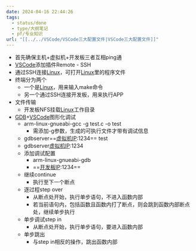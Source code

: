 ```yaml
---
date: 2024-04-16 22:44:26
tags:
  - status/done
  - type/大纲笔记
  - pf/专业知识
url: "[[../../VSCode/VSCode三大配置文件|VSCode三大配置文件]]"
---
```


- 首先确保主机+虚拟机+开发板三者互相ping通
- [VSCode](../VSCode/VSCode.md)添加插件Remote - SSH
- 通过SSH连接[Linux](../../02专业学习/Linux/Linux.md)，可打开[Linux](../../02专业学习/Linux/Linux.md)里的程序文件
- 终端分为两个
	- 一个是[Linux](../../02专业学习/Linux/Linux.md)，用来输入make命令
	- 另一个通过SSH连接开发板，用来执行APP
- 文件传输
	- 开发板NFS挂载[Linux](../../02专业学习/Linux/Linux.md)工作目录
- [GDB](../../02专业学习/T113i/此项目所用到技术（待完成）/GDB.md)+[VSCode](../VSCode/VSCode.md)图形化调试
	- arm-linux-gnueabi-gcc -g test.c -o test
		- 需添加-g参数，生成的可执行文件才带有调试信息
	- gdbserver==[虚拟机IP](../../02专业学习/T113i/网口通信.md#^c34ebb):1234== test
	- gdbserver[虚拟机IP](../../02专业学习/T113i/网口通信.md#^c34ebb):1234
	- 添加调试配置
		- arm-linux-gnueabi-gdb
		- ==[开发板IP](../../02专业学习/T113i/网口通信.md#^f6112e):1234==
	- 继续continue
		- 执行至下一个断点
	- 逐过程step over
		- 从断点处开始，执行单步语句，不进入函数内部
		- 若当前语句内，包括函数且函数内打了断点，则会跳到函数内部断点处，继续单步执行
	- 单步调试step in
		- 从断点处开始，执行单步语句，要进入函数内部
	- 单步跳出
		- 与step in相反的操作，跳出函数内部
